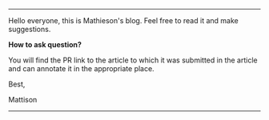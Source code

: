 --- 

Hello everyone, this is Mathieson's blog. Feel free to read it and make suggestions.

**How to ask question?**

You will find the PR link to the article to which it was submitted in the article and can annotate it in the appropriate place.

Best,

Mattison

---